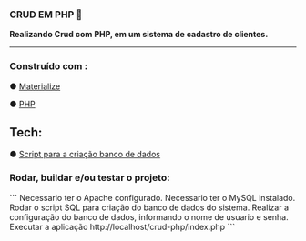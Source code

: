   ### CRUD EM PHP  :rocket:
 
**Realizando Crud com PHP, em um sistema de cadastro de clientes.**
 *****
 ### Construído com :  
 
● [Materialize](https://materializecss.com/)

● [PHP](https://www.php.net/)

## Tech: 

● [Script para a criação banco de dados](https://github.com/lucianoromero/CRUD-PHP/blob/main/ScriptBancodeDados/script.sql)

<h3> Rodar, buildar e/ou testar o projeto:</h3>
``` 
Necessario ter o Apache configurado.
Necessario ter o MySQL instalado. 
Rodar o script SQL para criação do banco de dados do sistema.
Realizar a configuração do banco de dados, informando o nome de usuario e senha. 
Executar a aplicação http://localhost/crud-php/index.php
```
